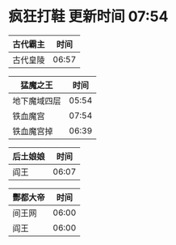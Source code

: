 # 疯狂打鞋 更新时间 07:54

| 古代霸主   | 时间    |
|--------|-------|
| 古代皇陵 | 06:57 |

| 猛魔之王   | 时间    |
|--------|-------|
| 地下魔域四层 | 05:54 |
| 铁血魔宫 | 07:54 |
| 铁血魔宫掉 | 06:39 |

| 后土娘娘   | 时间    |
|--------|-------|
| 阎王 | 06:07 |

| 酆都大帝   | 时间    |
|--------|-------|
| 间王网 | 06:00 |
| 阎王 | 06:00 |